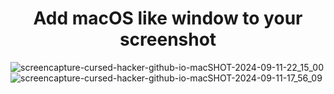 <h1 align="center">Add macOS like window to your screenshot</h1>


![screencapture-cursed-hacker-github-io-macSHOT-2024-09-11-22_15_00](https://github.com/user-attachments/assets/2da6387d-95cb-46c6-b822-70dce9baea19)
![screencapture-cursed-hacker-github-io-macSHOT-2024-09-11-17_56_09](https://github.com/user-attachments/assets/086d4d47-d749-4ed6-ba88-391fcd78528b)
